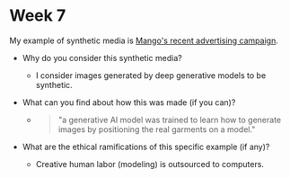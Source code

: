 # Week 7

My example of synthetic media is [Mango's recent advertising campaign](https://www.mangofashiongroup.com/en/w/mango-crea-la-primera-campaña-generada-con-inteligencia-artificial-para-su-línea-teen).

* Why do you consider this synthetic media?
  * I consider images generated by deep generative models to be synthetic.

* What can you find about how this was made (if you can)? 
  * > "a generative AI model was trained to learn how to generate images by positioning the real garments on a model."

* What are the ethical ramifications of this specific example (if any)?
  * Creative human labor (modeling) is outsourced to computers.





